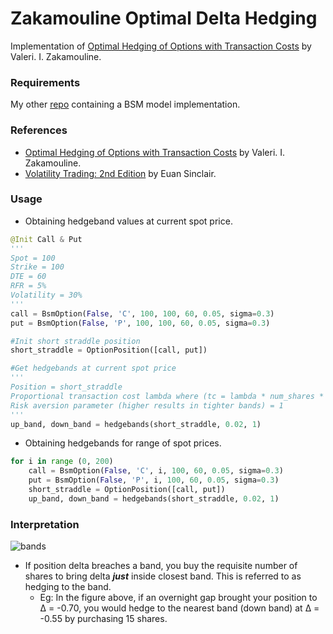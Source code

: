 # Zakamouline Optimal Delta Hedging
Implementation of [Optimal Hedging of Options with Transaction Costs](https://www.efmaefm.org/0EFMAMEETINGS/EFMA%20ANNUAL%20MEETINGS/2005-Milan/papers/284-zakamouline_paper.pdf "Optimal Hedging of Options with Transaction Costs") by Valeri. I. Zakamouline.

### Requirements
My other [repo](https://github.com/liamfayle/Black-Scholes-Merton "repo") containing a BSM model implementation.


### References
- [Optimal Hedging of Options with Transaction Costs](https://www.efmaefm.org/0EFMAMEETINGS/EFMA%20ANNUAL%20MEETINGS/2005-Milan/papers/284-zakamouline_paper.pdf "Optimal Hedging of Options with Transaction Costs") by Valeri. I. Zakamouline.
- [Volatility Trading: 2nd Edition](https://www.amazon.com/Volatility-Trading-Website-Euan-Sinclair/dp/1118347137 "Volatility Trading: 2nd Edition") by Euan Sinclair.

### Usage
- Obtaining hedgeband values at current spot price.

```python
@Init Call & Put
'''
Spot = 100
Strike = 100
DTE = 60
RFR = 5%
Volatility = 30%
'''
call = BsmOption(False, 'C', 100, 100, 60, 0.05, sigma=0.3)
put = BsmOption(False, 'P', 100, 100, 60, 0.05, sigma=0.3)

#Init short straddle position
short_straddle = OptionPosition([call, put])

#Get hedgebands at current spot price
'''
Position = short_straddle
Proportional transaction cost lambda where (tc = lambda * num_shares * spot) = 2%
Risk aversion parameter (higher results in tighter bands) = 1
'''
up_band, down_band = hedgebands(short_straddle, 0.02, 1)
```
- Obtaining hedgebands for range of spot prices.
```python
for i in range (0, 200)
    call = BsmOption(False, 'C', i, 100, 60, 0.05, sigma=0.3)
    put = BsmOption(False, 'P', i, 100, 60, 0.05, sigma=0.3)
    short_straddle = OptionPosition([call, put])
    up_band, down_band = hedgebands(short_straddle, 0.02, 1)
```

### Interpretation
![bands](https://user-images.githubusercontent.com/74878922/205398420-9167d891-339a-4832-9ed0-a82dffeddae8.jpg)
- If position delta breaches a band, you buy the requisite number of shares to bring delta ***just*** inside closest band. This is referred to as hedging to the band.
    - Eg: In the figure above, if an overnight gap brought your position to Δ = -0.70, you would hedge to the nearest band (down band) at Δ = -0.55 by purchasing 15 shares.
